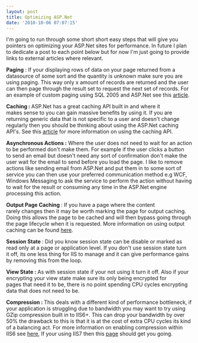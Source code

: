 ```yaml
---
layout: post
title: Optimizing ASP.Net
date: '2010-10-06 07:07:15'
---
```


I'm going to run through some short short easy steps that will give you pointers on optimizing your ASP.Net sites for performance. In future I plan to dedicate a post to each point below but for now I'm just going to provide links to external articles where relevant.

<strong>Paging</strong> : If your displaying rows of data on your page returned from a datasource of some sort and the quantity is unknown make sure you are using paging.
This way only x amount of records are returned and the user can then page through the result set to request the next set of records. For an example of custom paging using SQL 2005 and ASP.Net see this <a href="http://weblogs.asp.net/scottgu/archive/2006/01/07/434787.aspx">article</a>.

<strong>Caching : </strong>ASP.Net has a great caching API built in and where it makes sense to you can gain massive benefits by using it. If you are returning generic data
that is not specific to a user and doesn't change regularly then you should be thinking about using the ASP.Net caching API's. See this <a href="http://www.c-sharpcorner.com/uploadfile/vishnuprasad2005/implementingcachinginasp.net11302005072210am/implementingcachinginasp.net.aspx">article</a> for
more information on using the caching API.

<strong>Asynchronous Actions :</strong> Where the user does not need to wait for an action to be performed don't make them. For example if the user clicks a button to send an email but doesn't need any sort of confirmation don't make the user wait for the email to send before you load the page. I like to remove actions like sending email from ASP.Net and put them in to some sort of service you can then use your preferred communication method e.g WCF, Windows Messaging to ask the service to perform the action without having to wait for the result or consuming any time in the ASP.Net engine processing this action.

<strong>Output Page Caching </strong>: If you have a page where the content rarely changes then it may be worth marking the page for output caching. Doing this allows
the page to be cached and will then bypass going through the page lifecycle when it is requested. More information on using output caching can be found <a href="http://www.asp.net/mvc/tutorials/improving-performance-with-output-caching-vb">here</a>.

<strong>Session State </strong>: Did you know session state can be disable or marked as read only at a page or application level. If you don't use session state turn it off, its one less thing for IIS to manage and it can give performance gains by removing this from the loop.

<strong>View State : </strong>As with session state if your not using it turn it off. Also if your encrypting your view state make sure its only being encrypted for pages that need it to be, there is no point spending CPU cycles encrypting data that does not need to be.

<strong>Compression : </strong>This deals with a different kind of performance bottleneck, if your application is struggling due to bandwidth you may want to try using GZip
compression built in to IIS6+. This can drop your bandwidth by over 50% the drawback to this is that it is at the cost of extra CPU cycles its kind of a balancing act. For more information on enabling compression within IIS6 see <a href="http://support.microsoft.com/kb/322603">here</a>, If your using IIS7 then this <a href="http://biasecurities.com/blog/2009/iis7-how-to-quickly-and-easily-optimize-your-website-using-gzip-compression/">page</a> should get you going.